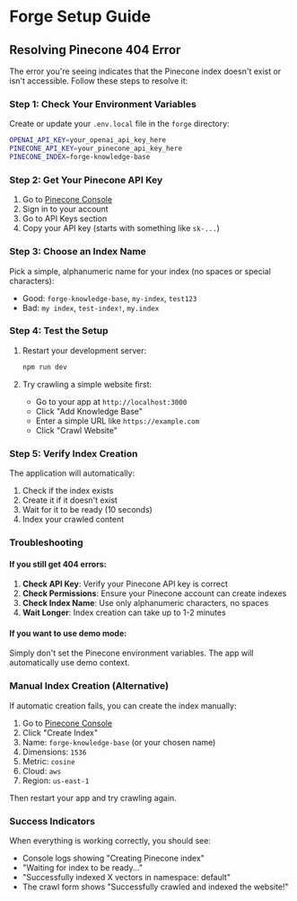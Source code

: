 # Forge Setup Guide

## Resolving Pinecone 404 Error

The error you're seeing indicates that the Pinecone index doesn't exist or isn't accessible. Follow these steps to resolve it:

### Step 1: Check Your Environment Variables

Create or update your `.env.local` file in the `forge` directory:

```bash
OPENAI_API_KEY=your_openai_api_key_here
PINECONE_API_KEY=your_pinecone_api_key_here
PINECONE_INDEX=forge-knowledge-base
```

### Step 2: Get Your Pinecone API Key

1. Go to [Pinecone Console](https://app.pinecone.io/)
2. Sign in to your account
3. Go to API Keys section
4. Copy your API key (starts with something like `sk-...`)

### Step 3: Choose an Index Name

Pick a simple, alphanumeric name for your index (no spaces or special characters):
- Good: `forge-knowledge-base`, `my-index`, `test123`
- Bad: `my index`, `test-index!`, `my.index`

### Step 4: Test the Setup

1. Restart your development server:
   ```bash
   npm run dev
   ```

2. Try crawling a simple website first:
   - Go to your app at `http://localhost:3000`
   - Click "Add Knowledge Base"
   - Enter a simple URL like `https://example.com`
   - Click "Crawl Website"

### Step 5: Verify Index Creation

The application will automatically:
1. Check if the index exists
2. Create it if it doesn't exist
3. Wait for it to be ready (10 seconds)
4. Index your crawled content

### Troubleshooting

#### If you still get 404 errors:

1. **Check API Key**: Verify your Pinecone API key is correct
2. **Check Permissions**: Ensure your Pinecone account can create indexes
3. **Check Index Name**: Use only alphanumeric characters, no spaces
4. **Wait Longer**: Index creation can take up to 1-2 minutes

#### If you want to use demo mode:

Simply don't set the Pinecone environment variables. The app will automatically use demo context.

### Manual Index Creation (Alternative)

If automatic creation fails, you can create the index manually:

1. Go to [Pinecone Console](https://app.pinecone.io/)
2. Click "Create Index"
3. Name: `forge-knowledge-base` (or your chosen name)
4. Dimensions: `1536`
5. Metric: `cosine`
6. Cloud: `aws`
7. Region: `us-east-1`

Then restart your app and try crawling again.

### Success Indicators

When everything is working correctly, you should see:
- Console logs showing "Creating Pinecone index"
- "Waiting for index to be ready..."
- "Successfully indexed X vectors in namespace: default"
- The crawl form shows "Successfully crawled and indexed the website!" 